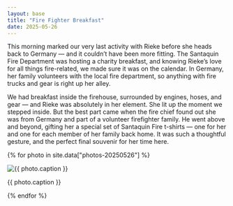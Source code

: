 ```yaml
---
layout: base
title: "Fire Fighter Breakfast"
date: 2025-05-26
---
```


This morning marked our very last activity with Rieke before she heads back to Germany — and it couldn’t have been more fitting. The Santaquin Fire Department was hosting a charity breakfast, and knowing Rieke’s love for all things fire-related, we made sure it was on the calendar. In Germany, her family volunteers with the local fire department, so anything with fire trucks and gear is right up her alley.

We had breakfast inside the firehouse, surrounded by engines, hoses, and gear — and Rieke was absolutely in her element. She lit up the moment we stepped inside. But the best part came when the fire chief found out she was from Germany and part of a volunteer firefighter family. He went above and beyond, gifting her a special set of Santaquin Fire t-shirts — one for her and one for each member of her family back home. It was such a thoughtful gesture, and the perfect final souvenir for her time here.

{% for photo in site.data["photos-20250526"] %}
  <div>
    <img src="{{ site.baseurl }}/photos/{{ photo.file }}" alt="{{ photo.caption }}">
    <p>{{ photo.caption }}</p>
  </div>
{% endfor %}